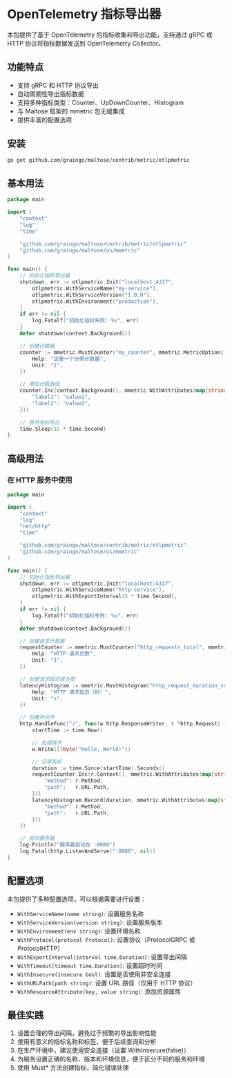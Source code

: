 # OpenTelemetry 指标导出器

本包提供了基于 OpenTelemetry 的指标收集和导出功能，支持通过 gRPC 或 HTTP 协议将指标数据发送到 OpenTelemetry Collector。

## 功能特点

- 支持 gRPC 和 HTTP 协议导出
- 自动周期性导出指标数据
- 支持多种指标类型：Counter、UpDownCounter、Histogram
- 与 Maltose 框架的 mmetric 包无缝集成
- 提供丰富的配置选项

## 安装

```bash
go get github.com/graingo/maltose/contrib/metric/otlpmetric
```

## 基本用法

```go
package main

import (
	"context"
	"log"
	"time"

	"github.com/graingo/maltose/contrib/metric/otlpmetric"
	"github.com/graingo/maltose/os/mmetric"
)

func main() {
	// 初始化指标导出器
	shutdown, err := otlpmetric.Init("localhost:4317",
		otlpmetric.WithServiceName("my-service"),
		otlpmetric.WithServiceVersion("1.0.0"),
		otlpmetric.WithEnvironment("production"),
	)
	if err != nil {
		log.Fatalf("初始化指标失败: %v", err)
	}
	defer shutdown(context.Background())

	// 创建计数器
	counter := mmetric.MustCounter("my_counter", mmetric.MetricOption{
		Help: "这是一个示例计数器",
		Unit: "1",
	})

	// 增加计数器值
	counter.Inc(context.Background(), mmetric.WithAttributes(map[string]interface{}{
		"label1": "value1",
		"label2": "value2",
	}))

	// 等待指标导出
	time.Sleep(15 * time.Second)
}
```

## 高级用法

### 在 HTTP 服务中使用

```go
package main

import (
	"context"
	"log"
	"net/http"
	"time"

	"github.com/graingo/maltose/contrib/metric/otlpmetric"
	"github.com/graingo/maltose/os/mmetric"
)

func main() {
	// 初始化指标导出器
	shutdown, err := otlpmetric.Init("localhost:4317",
		otlpmetric.WithServiceName("http-service"),
		otlpmetric.WithExportInterval(5 * time.Second),
	)
	if err != nil {
		log.Fatalf("初始化指标失败: %v", err)
	}
	defer shutdown(context.Background())

	// 创建请求计数器
	requestCounter := mmetric.MustCounter("http_requests_total", mmetric.MetricOption{
		Help: "HTTP 请求总数",
		Unit: "1",
	})

	// 创建请求延迟直方图
	latencyHistogram := mmetric.MustHistogram("http_request_duration_seconds", mmetric.MetricOption{
		Help: "HTTP 请求延迟（秒）",
		Unit: "s",
	})

	// 创建中间件
	http.HandleFunc("/", func(w http.ResponseWriter, r *http.Request) {
		startTime := time.Now()

		// 处理请求
		w.Write([]byte("Hello, World!"))

		// 记录指标
		duration := time.Since(startTime).Seconds()
		requestCounter.Inc(r.Context(), mmetric.WithAttributes(map[string]interface{}{
			"method": r.Method,
			"path":   r.URL.Path,
		}))
		latencyHistogram.Record(duration, mmetric.WithAttributes(map[string]interface{}{
			"method": r.Method,
			"path":   r.URL.Path,
		}))
	})

	// 启动服务器
	log.Println("服务器启动在 :8080")
	log.Fatal(http.ListenAndServe(":8080", nil))
}
```

## 配置选项

本包提供了多种配置选项，可以根据需要进行设置：

- `WithServiceName(name string)`: 设置服务名称
- `WithServiceVersion(version string)`: 设置服务版本
- `WithEnvironment(env string)`: 设置环境名称
- `WithProtocol(protocol Protocol)`: 设置协议（ProtocolGRPC 或 ProtocolHTTP）
- `WithExportInterval(interval time.Duration)`: 设置导出间隔
- `WithTimeout(timeout time.Duration)`: 设置超时时间
- `WithInsecure(insecure bool)`: 设置是否使用非安全连接
- `WithURLPath(path string)`: 设置 URL 路径（仅用于 HTTP 协议）
- `WithResourceAttribute(key, value string)`: 添加资源属性

## 最佳实践

1. 设置合理的导出间隔，避免过于频繁的导出影响性能
2. 使用有意义的指标名称和标签，便于后续查询和分析
3. 在生产环境中，建议使用安全连接（设置 WithInsecure(false)）
4. 为服务设置正确的名称、版本和环境信息，便于区分不同的服务和环境
5. 使用 Must\* 方法创建指标，简化错误处理
